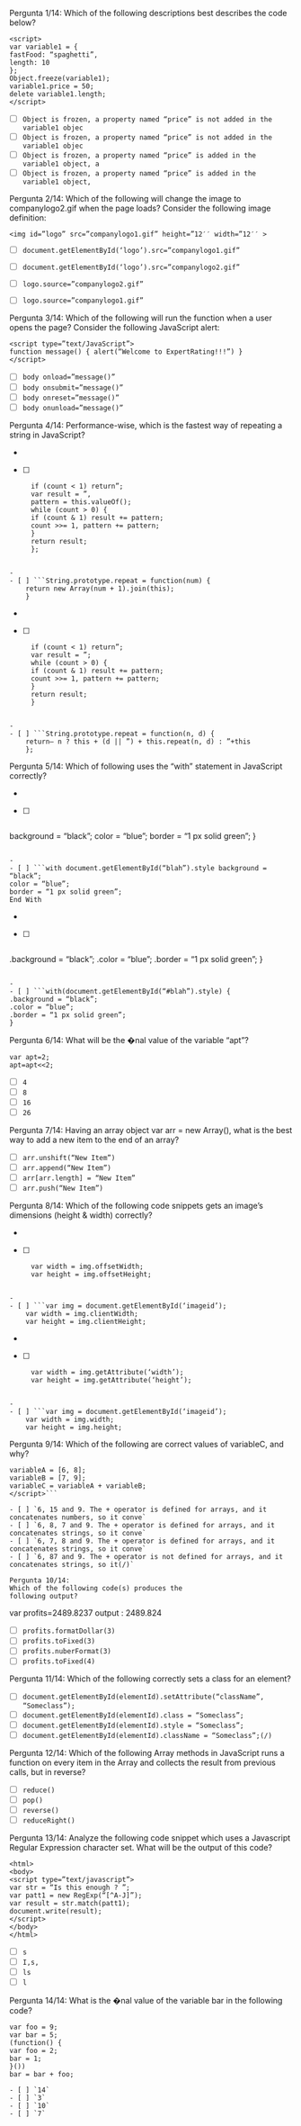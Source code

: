 Pergunta 1/14:
Which of the following descriptions best describes
the code below?
```
<script>
var variable1 = {
fastFood: “spaghetti”,
length: 10
};
Object.freeze(variable1);
variable1.price = 50;
delete variable1.length;
</script>
```
- [ ] `Object is frozen, a property named “price” is not added in the variable1 objec`
- [ ] `Object is frozen, a property named “price” is not added in the variable1 objec`
- [ ] `Object is frozen, a property named “price” is added in the variable1 object, a`
- [ ] `Object is frozen, a property named “price” is added in the variable1 object,`

Pergunta 2/14:
Which of the following will change the image to
companylogo2.gif when the page loads?
Consider the following image definition:
```
<img id=”logo” src=”companylogo1.gif” height=”12′′ width=”12′′ >
```

- [ ] `document.getElementById(‘logo’).src=”companylogo1.gif”`
- [ ] `document.getElementById(‘logo’).src=”companylogo2.gif”`
- [ ] `logo.source=”companylogo2.gif”`
- [ ] `logo.source=”companylogo1.gif”`


Pergunta 3/14:
Which of the following will run the function when a user opens the page?
Consider the following JavaScript alert:
```
<script type=”text/JavaScript”>
function message() { alert(“Welcome to ExpertRating!!!”) }
</script>
```

- [ ] `body onload=”message()”`
- [ ] `body onsubmit=”message()”`
- [ ] `body onreset=”message()”`
- [ ] `body onunload=”message()”`

Pergunta 4/14:
Performance-wise, which is the fastest way of repeating a string in JavaScript?


- 
- [ ] ```String.prototype.repeat = function(count) {
    if (count < 1) return”;
    var result = ”,
    pattern = this.valueOf();
    while (count > 0) {
    if (count & 1) result += pattern;
    count >>= 1, pattern += pattern;
    }
    return result;
    };
```

- 
- [ ] ```String.prototype.repeat = function(num) {
    return new Array(num + 1).join(this);
    }
   ```

- 
- [ ] ```function repeat(pattern, count) {
    if (count < 1) return”;
    var result = ”;
    while (count > 0) {
    if (count & 1) result += pattern;
    count >>= 1, pattern += pattern;
    }
    return result;
    }
```

- 
- [ ] ```String.prototype.repeat = function(n, d) {
    return– n ? this + (d || ”) + this.repeat(n, d) : ”+this
    };
```

Pergunta 5/14:
Which of following uses the “with” statement in JavaScript correctly?

- 
- [ ] ```with(document.getElementById(“blah”).style) {
background = “black”;
color = “blue”;
border = “1 px solid green”;
}
```

- 
- [ ] ```with document.getElementById(“blah”).style background = “black”;
color = “blue”;
border = “1 px solid green”;
End With
```

- 
- [ ] ```with(document.getElementById(“blah”).style) {
.background = “black”;
.color = “blue”;
.border = “1 px solid green”;
}
```

- 
- [ ] ```with(document.getElementById(“#blah”).style) {
.background = “black”;
.color = “blue”;
.border = “1 px solid green”;
}
```

Pergunta 6/14:
What will be the �nal value of the variable “apt”?
```
var apt=2;
apt=apt<<2;
```

- [ ] `4`
- [ ] `8`
- [ ] `16`
- [ ] `26`

Pergunta 7/14:
Having an array object var arr = new Array(), what
is the best way to add a new item to the end of an
array?
- [ ] ```arr.unshift(“New Item”)```
- [ ] ```arr.append(“New Item”)```
- [ ] ```arr[arr.length] = “New Item”```
- [ ] ```arr.push(“New Item”)```

Pergunta 8/14:
Which of the following code snippets gets an
image’s dimensions (height & width) correctly?

- 
- [ ] ```var img = document.getElementById(“imageid”);
    var width = img.offsetWidth;
    var height = img.offsetHeight;
```

- 
- [ ] ```var img = document.getElementById(‘imageid’);
    var width = img.clientWidth;
    var height = img.clientHeight;
```

- 
- [ ] ```var img = document.getElementById(‘imageid’);
    var width = img.getAttribute(‘width’);
    var height = img.getAttribute(‘height’);
```

- 
- [ ] ```var img = document.getElementById(‘imageid’);
    var width = img.width;
    var height = img.height;
```

Pergunta 9/14:
Which of the following are correct values of
variableC, and why?
```<script>
variableA = [6, 8];
variableB = [7, 9];
variableC = variableA + variableB;
</script>```

- [ ] `6, 15 and 9. The + operator is defined for arrays, and it concatenates numbers, so it conve`
- [ ] `6, 8, 7 and 9. The + operator is defined for arrays, and it concatenates strings, so it conve`
- [ ] `6, 7, 8 and 9. The + operator is defined for arrays, and it concatenates strings, so it conve`
- [ ] `6, 87 and 9. The + operator is not defined for arrays, and it concatenates strings, so it(/)`

Pergunta 10/14:
Which of the following code(s) produces the
following output?
```
var profits=2489.8237
output : 2489.824

- [ ] `profits.formatDollar(3)`
- [ ] `profits.toFixed(3)`
- [ ] `profits.nuberFormat(3)`
- [ ] `profits.toFixed(4)`

Pergunta 11/14:
Which of the following correctly sets a class for an
element?
- [ ] `document.getElementById(elementId).setAttribute(“className”, “Someclass”);`
- [ ] `document.getElementById(elementId).class = “Someclass”;`
- [ ] `document.getElementById(elementId).style = “Someclass”;`
- [ ] `document.getElementById(elementId).className = “Someclass”;(/)`

Pergunta 12/14:
Which of the following Array methods in JavaScript
runs a function on every item in the Array and
collects the result from previous calls, but in
reverse?
- [ ] `reduce()`
- [ ] `pop()`
- [ ] `reverse()`
- [ ] `reduceRight()`

Pergunta 13/14:
Analyze the following code snippet which uses a
Javascript Regular Expression character set. What
will be the output of this code?
```
<html>
<body>
<script type=”text/javascript”>
var str = “Is this enough ? ”;
var patt1 = new RegExp(“[^A-J]”);
var result = str.match(patt1);
document.write(result);
</script>
</body>
</html>
```
- [ ] `s`
- [ ] `I,s,`
- [ ] `ls`
- [ ] `l`

Pergunta 14/14:
What is the �nal value of the variable bar in the
following code?
```
var foo = 9;
var bar = 5;
(function() {
var foo = 2;
bar = 1;
}())
bar = bar + foo;

- [ ] `14`
- [ ] `3`
- [ ] `10`
- [ ] `7`

